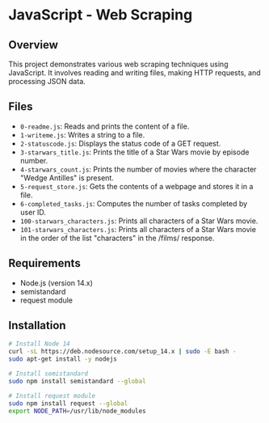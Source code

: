 # JavaScript - Web Scraping

## Overview
This project demonstrates various web scraping techniques using JavaScript. It involves reading and writing files, making HTTP requests, and processing JSON data.

## Files

- `0-readme.js`: Reads and prints the content of a file.
- `1-writeme.js`: Writes a string to a file.
- `2-statuscode.js`: Displays the status code of a GET request.
- `3-starwars_title.js`: Prints the title of a Star Wars movie by episode number.
- `4-starwars_count.js`: Prints the number of movies where the character "Wedge Antilles" is present.
- `5-request_store.js`: Gets the contents of a webpage and stores it in a file.
- `6-completed_tasks.js`: Computes the number of tasks completed by user ID.
- `100-starwars_characters.js`: Prints all characters of a Star Wars movie.
- `101-starwars_characters.js`: Prints all characters of a Star Wars movie in the order of the list "characters" in the /films/ response.

## Requirements
- Node.js (version 14.x)
- semistandard
- request module

## Installation
```sh
# Install Node 14
curl -sL https://deb.nodesource.com/setup_14.x | sudo -E bash -
sudo apt-get install -y nodejs

# Install semistandard
sudo npm install semistandard --global

# Install request module
sudo npm install request --global
export NODE_PATH=/usr/lib/node_modules
